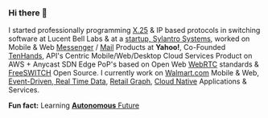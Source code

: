 ### Hi there 👋

I started professionally programming [X.25](https://en.wikipedia.org/wiki/X.25) & IP based protocols in switching software at Lucent Bell Labs & at a [startup, Sylantro Systems](https://www.linkedin.com/company/sylantro-systems/about/), worked on Mobile & Web [Messenger](https://en.wikipedia.org/wiki/Yahoo!_Messenger) / [Mail](https://en.wikipedia.org/wiki/Yahoo!_Mail) Products at **Yahoo!**, Co-Founded [TenHands](https://www.crunchbase.com/organization/tenhands#section-overview), API's Centric Mobile/Web/Desktop Cloud Services Product on AWS + Anycast SDN Edge PoP's based on Open Web [WebRTC](https://webrtc.org/) standards & [FreeSWITCH](https://freeswitch.org/) Open Source. I currently work on [Walmart.com](https://www.walmart.com/) Mobile & Web, [Event-Driven, Real Time Data](https://www.confluent.io/blog/apache-kafka-item-setup/), [Retail Graph](https://medium.com/walmartlabs/retail-graph-walmarts-product-knowledge-graph-6ef7357963bc), [Cloud Native](https://github.com/cncf/landscape) Applications & Services.

**Fun fact:** Learning [**Autonomous** Future](https://github.com/ankumar/Autonomous) 

<!--
**ankumar/ankumar** is a ✨ _special_ ✨ repository because its `README.md` (this file) appears on your GitHub profile.

Here are some ideas to get you started:

- 🔭 I’m currently working on ...
- 🌱 I’m currently learning ...
- 👯 I’m looking to collaborate on ...
- 🤔 I’m looking for help with ...
- 💬 Ask me about ...
- 📫 How to reach me: ...
- 😄 Pronouns: ...
- ⚡ Fun fact: ...
-->
